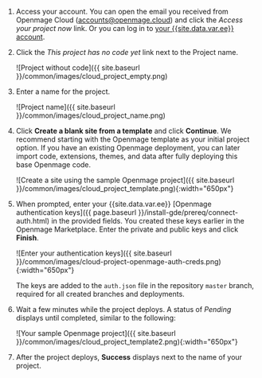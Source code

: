 1. Access your account. You can open the email you received from Openmage Cloud (accounts@openmage.cloud) and click the _Access your project now_ link. Or you can log in to [your {{site.data.var.ee}} account](https://accounts.openmage.cloud).
2. Click the _This project has no code yet_ link next to the Project name.

	![Project without code]({{ site.baseurl }}/common/images/cloud_project_empty.png)

3. Enter a name for the project.

	![Project name]({{ site.baseurl }}/common/images/cloud_project_name.png)

4. Click **Create a blank site from a template** and click **Continue**. We recommend starting with the Openmage template as your initial project option. If you have an existing Openmage deployment, you can later import code, extensions, themes, and data after fully deploying this base Openmage code.

	![Create a site using the sample Openmage project]({{ site.baseurl }}/common/images/cloud_project_template.png){:width="650px"}

5. When prompted, enter your {{site.data.var.ee}} [Openmage authentication keys]({{ page.baseurl }}/install-gde/prereq/connect-auth.html) in the provided fields. You created these keys earlier in the Openmage Marketplace. Enter the private and public keys and click **Finish**.

	![Enter your authentication keys]({{ site.baseurl }}/common/images/cloud-project-openmage-auth-creds.png){:width="650px"}

	The keys are added to the `auth.json` file in the repository `master` branch, required for all created branches and deployments.

6. Wait a few minutes while the project deploys. A status of _Pending_ displays until completed, similar to the following:

	![Your sample Openmage project]({{ site.baseurl }}/common/images/cloud_project_template2.png){:width="650px"}

7. After the project deploys, **Success** displays next to the name of your project.